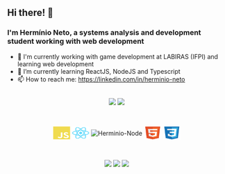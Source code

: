 ## Hi there! 👋

### I'm Hermínio Neto, a systems analysis and development student working with web development

- 🔭 I'm currently working with game development at LABIRAS (IFPI) and learning web development
- 🌱 I’m currently learning ReactJS, NodeJS and Typescript
- 📫 How to reach me: https://linkedin.com/in/herminio-neto

##

<div align="center">
  <img height="150em" src="https://github-readme-stats.vercel.app/api?username=herminioneto&show_icons=true&theme=tokyonight&include_all_commits=true&count_private=true"/>
  <img height="150em" src="https://github-readme-stats.vercel.app/api/top-langs/?username=herminioneto&layout=compact&langs_count=7&theme=tokyonight"/>
</div>

##

<div align="center"><br>
  <img align="center" alt="Herminio-Js" height="30" width="40" src="https://raw.githubusercontent.com/devicons/devicon/master/icons/javascript/javascript-plain.svg">
  <img align="center" alt="Herminio-React" height="30" width="40" src="https://raw.githubusercontent.com/devicons/devicon/master/icons/react/react-original.svg">
  <img align="center" alt="Herminio-Node" height="30" width="40" src="https://cdn.jsdelivr.net/gh/devicons/devicon/icons/nodejs/nodejs-original.svg" />
  <img align="center" alt="Herminio-HTML" height="30" width="40" src="https://raw.githubusercontent.com/devicons/devicon/master/icons/html5/html5-original.svg">
  <img align="center" alt="Herminio-CSS" height="30" width="40" src="https://raw.githubusercontent.com/devicons/devicon/master/icons/css3/css3-original.svg">
</div>

##

<div align="center"><br>
  <a href = "mailto:herminio_neto@outlook.com" target="_blank"><img src="https://img.shields.io/badge/-Gmail-%23333?style=for-the-badge&logo=gmail&logoColor=white"></a>
  <a href="https://www.linkedin.com/in/herminio-neto" target="_blank"><img src="https://img.shields.io/badge/-LinkedIn-%230077B5?style=for-the-badge&logo=linkedin&logoColor=white"></a>
  <a href="https://instagram.com/hermbsn" target="_blank"><img src="https://img.shields.io/badge/-Instagram-%23E4405F?style=for-the-badge&logo=instagram&logoColor=white"></a>
</div>
